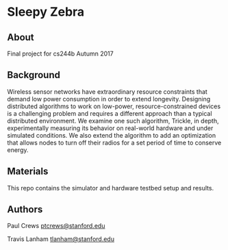 # Sleepy Zebra

## About
Final project for cs244b Autumn 2017

## Background 
Wireless sensor networks have extraordinary resource constraints that demand low power consumption in order to extend longevity. Designing distributed algorithms to work on low-power, resource-constrained devices is a challenging problem and requires a different approach than a typical distributed environment. We examine one such algorithm, Trickle, in depth, experimentally measuring its behavior on real-world hardware and under simulated conditions. We also extend the algorithm to add an optimization that allows nodes to turn off their radios for a set period of time to conserve energy.

## Materials
This repo contains the simulator and hardware testbed setup and results.

## Authors
Paul Crews ptcrews@stanford.edu

Travis Lanham tlanham@stanford.edu
